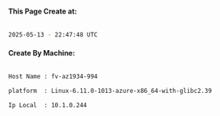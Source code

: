 
   
#### This Page Create at:

```bash

2025-05-13 - 22:47:48 UTC

```

#### Create By Machine:

```bash

Host Name : fv-az1934-994

platform  : Linux-6.11.0-1013-azure-x86_64-with-glibc2.39

Ip Local  : 10.1.0.244

```

